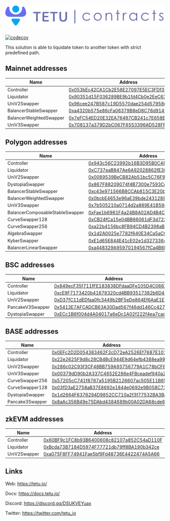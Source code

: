 # <img src="tetu_contracts.svg" alt="Tetu.io">

[![codecov](https://codecov.io/gh/tetu-io/tetu-liquidator/branch/master/graph/badge.svg?token=7BRwlLGShU)](https://codecov.io/gh/tetu-io/tetu-liquidator)

This solution is able to liquidate token to another token with strict predefined path.

## Mainnet addresses

| Name                    | Address                                                                                                                                 |
|-------------------------|-----------------------------------------------------------------------------------------------------------------------------------------|
| Controller              | [0x053bEc42CA1Cb2E58E27097E5EC3FDf3B7BEc767](https://etherscan.io/address/0x053bEc42CA1Cb2E58E27097E5EC3FDf3B7BEc767#readProxyContract) |
| Liquidator              | [0x90351d15F036289BE9b1fd4Cb0e2EeC63a9fF9b0](https://etherscan.io/address/0x90351d15F036289BE9b1fd4Cb0e2EeC63a9fF9b0#readProxyContract) |
| UniV2Swapper            | [0x96cee247B587c19D5570dae254d57958e92D75f0](https://etherscan.io/address/0x96cee247B587c19D5570dae254d57958e92D75f0#readProxyContract) |
| BalancerStableSwapper   | [0xa4320b575e86cFa06379B8eD8C76d9149A30F948](https://etherscan.io/address/0xa4320b575e86cFa06379B8eD8C76d9149A30F948#readProxyContract) |
| BalancerWeightedSwapper | [0x7eFC54ED20E32EA76497CB241c7E658E3B29B04B](https://etherscan.io/address/0x7eFC54ED20E32EA76497CB241c7E658E3B29B04B#readProxyContract) |
| UniV3Swapper            | [0x708137a379D2bC067F6553396AD528FF9a00f1D3](https://etherscan.io/address/0x708137a379D2bC067F6553396AD528FF9a00f1D3#readProxyContract) |

## Polygon addresses

| Name                            | Address                                                                                                                                    |
|---------------------------------|--------------------------------------------------------------------------------------------------------------------------------------------|
| Controller                      | [0x943c56C23992b16B3D95B0C481D8fb7727e31ea8](https://polygonscan.com/address/0x943c56C23992b16B3D95B0C481D8fb7727e31ea8#readProxyContract) |
| Liquidator                      | [0xC737eaB847Ae6A92028862fE38b828db41314772](https://polygonscan.com/address/0xC737eaB847Ae6A92028862fE38b828db41314772#readProxyContract) |
| UniV2Swapper                    | [0x0089539BeCB82Ab51bc5C76F93Aa61281540fF33](https://polygonscan.com/address/0x0089539BeCB82Ab51bc5C76F93Aa61281540fF33#readProxyContract) |
| DystopiaSwapper                 | [0x867F88209074f4B7300e7593Cd50C05B2c02Ad01](https://polygonscan.com/address/0x867F88209074f4B7300e7593Cd50C05B2c02Ad01#readProxyContract) |
| BalancerStableSwapper           | [0xc43e971566B8CCAb815C3E20b9dc66571541CeB4](https://polygonscan.com/address/0xc43e971566B8CCAb815C3E20b9dc66571541CeB4#readProxyContract) |
| BalancerWeightedSwapper         | [0x0bcbE4653e96aE39bde24312882faA0EdDF03256](https://polygonscan.com/address/0x0bcbE4653e96aE39bde24312882faA0EdDF03256#readProxyContract) |
| UniV3Swapper                    | [0x7b505210a0714d2a889E41B59edc260Fa1367fFe](https://polygonscan.com/address/0x7b505210a0714d2a889E41B59edc260Fa1367fFe#readProxyContract) |
| BalancerComposableStableSwapper | [0xFae1b6961F4a24B8A02AD4B4C66de447c35bf09f](https://polygonscan.com/address/0xFae1b6961F4a24B8A02AD4B4C66de447c35bf09f#readProxyContract) |
| CurveSwapper128                 | [0xCB24fCa15e04BB66061dF3d7229929bB306ecA71](https://polygonscan.com/address/0xCB24fCa15e04BB66061dF3d7229929bB306ecA71#readProxyContract) |
| CurveSwapper256                 | [0xa22b4156bc8FB94CD4B2398aB28D7194223D54aA](https://polygonscan.com/address/0xa22b4156bc8FB94CD4B2398aB28D7194223D54aA#readProxyContract) |
| AlgebraSwapper                  | [0x1d2A0025e7782f640E34Ca5aCCB14e0Ebb96B2f8](https://polygonscan.com/address/0x1d2A0025e7782f640E34Ca5aCCB14e0Ebb96B2f8#readProxyContract) |
| KyberSwapper                    | [0xE1d65E844E41cE02e1d327336446eE6B6630526f](https://polygonscan.com/address/0xE1d65E844E41cE02e1d327336446eE6B6630526f#readProxyContract) |
| BalancerLinearSwapper           | [0xa448329A95970194567fCa4B6B1B0bbA4aC0bF66](https://polygonscan.com/address/0xa448329A95970194567fCa4B6B1B0bbA4aC0bF66#readProxyContract) |

## BSC addresses

| Name             | Address                                                                                                                                |
|------------------|----------------------------------------------------------------------------------------------------------------------------------------|
| Controller       | [0x849ecF35f711fFE183838DFdaaDFe105D4C0662a](https://bscscan.com/address/0x849ecF35f711fFE183838DFdaaDFe105D4C0662a#readProxyContract) |
| Liquidator       | [0xcE9F7173420b41678320cd4BB93517382b6D48e8](https://bscscan.com/address/0xcE9F7173420b41678320cd4BB93517382b6D48e8#readProxyContract) |
| UniV2Swapper     | [0xD37fC11dEDfaa0fc3449b2BF5eDe864Ef6AaE1E3](https://bscscan.com/address/0xD37fC11dEDfaa0fc3449b2BF5eDe864Ef6AaE1E3#readProxyContract) |
| PancakeV3Swapper | [0x5413E7AFCADCB63A30Dad567f46dd146Cc427801](https://bscscan.com/address/0x5413E7AFCADCB63A30Dad567f46dd146Cc427801#readProxyContract) |
| DystopiaSwapper  | [0xECc1B6f004d4A04017a6eDc1A02f222f4ea7cad2](https://bscscan.com/address/0xECc1B6f004d4A04017a6eDc1A02f222f4ea7cad2#readProxyContract) |

## BASE addresses

| Name            | Address                                                                                                                                  |
|-----------------|------------------------------------------------------------------------------------------------------------------------------------------|
| Controller      | [0x0EFc2D2D054383462F2cD72eA2526Ef7687E1016](https://basescan.org//address/0x0EFc2D2D054383462F2cD72eA2526Ef7687E1016#readProxyContract) |
| Liquidator      | [0x22e2625F9d8c28CB4BcE944E9d64efb4388ea991](https://basescan.org//address/0x22e2625F9d8c28CB4BcE944E9d64efb4388ea991#readProxyContract) |
| UniV2Swapper    | [0x286c02C93f3CF48BB759A93756779A1C78bCF833](https://basescan.org//address/0x286c02C93f3CF48BB759A93756779A1C78bCF833#readProxyContract) |
| UniV3Swapper    | [0x00379dD90b2A337C4652E286e4FBceadef940a21](https://basescan.org//address/0x00379dD90b2A337C4652E286e4FBceadef940a21#readProxyContract) |
| CurveSwapper256 | [0x57205cC741f8787a5195B2126607ac505E11B650](https://basescan.org//address/0x57205cC741f8787a5195B2126607ac505E11B650#readProxyContract) |
| CurveSwapper128 | [0x03fD3aE2758aB37E8692e1844e0692e9B058C735](https://basescan.org//address/0x03fD3aE2758aB37E8692e1844e0692e9B058C735#readProxyContract) |
| DystopiaSwapper | [0x1d2664F6376294D9852CC710a2f3f77532BA3Ba2](https://basescan.org//address/0x1d2664F6376294D9852CC710a2f3f77532BA3Ba2#readProxyContract) |
| Pancake3Swapper | [0x8aAc356B49e75DAbd4384689b00A02DA68cde62B](https://basescan.org//address/0x8aAc356B49e75DAbd4384689b00A02DA68cde62B#readProxyContract) |

## zkEVM addresses

| Name            | Address                                                                                                                                  |
|-----------------|------------------------------------------------------------------------------------------------------------------------------------------|
| Controller      | [0x60BF9c1FC8b93B6400608c82107a852C54aD110F](https://zkevm.polygonscan.com/address/0x60BF9c1FC8b93B6400608c82107a852C54aD110F) |
| Liquidator      | [0xBcda73B7184D5974F77721db79ff8BA190b342ce](https://zkevm.polygonscan.com/address/0xBcda73B7184D5974F77721db79ff8BA190b342ce) |
| UniV2Swapper    | [0xa075F8FF74941Fae5bf9Fd48736E4422474A5A66](https://zkevm.polygonscan.com/address/0xa075F8FF74941Fae5bf9Fd48736E4422474A5A66) |


## Links

Web: https://tetu.io/

Docs: https://docs.tetu.io/

Discord: https://discord.gg/DSUKVEYuax

Twitter: https://twitter.com/tetu_io
